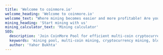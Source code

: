 ```yaml
---
title: 'Welcome to coinmore.io'
welcome_heading: 'Welcome to coinmore.io'
welcome_text: "Where mining becomes easier and more profitable! Are you looking for a reliable pool with low fees? Do you desire stability and transparent statistics? Look no further! On our platform, you'll find everything for efficient mining, as well as a warm community and tech support ready to assist in any situation. Earn more with lower expenses."
mining_heading: 'Start mining with us'
mining_calculator_text: 'Mining calculator'
SEO:
  description: 'Join CoinMore Pool for efficient multi-coin cryptocurrency mining. Our advanced and reliable mining pool ensures high profitability and stability.'
  keywords: 'mining pool, multi-coin mining, cryptocurrency mining, blockchain, CoinMore Pool, Bitcoin mining, Ethereum mining, Litecoin mining, Alephium mining, Raptoreum mining, crypto mining, digital currency mining, decentralized mining, altcoin mining, secure mining, profitable mining, mining software, mining hardware'
  author: 'Yahor Bukhta'
---
```


